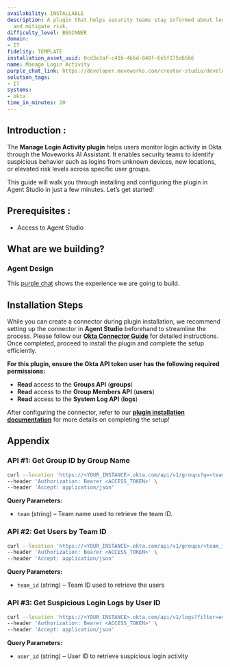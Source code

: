 ```yaml
---
availability: INSTALLABLE
description: A plugin that helps security teams stay informed about login activity
  and mitigate risk.
difficulty_level: BEGINNER
domain:
- IT
fidelity: TEMPLATE
installation_asset_uuid: 0cd3e3af-c41b-4b6d-840f-6e5f175d65b6
name: Manage Login Activity
purple_chat_link: https://developer.moveworks.com/creator-studio/developer-tools/purple-chat/?conversation=%7B%22startTimestamp%22%3A%2211%3A43+AM%22%2C%22messages%22%3A%5B%7B%22parts%22%3A%5B%7B%22richText%22%3A%22Show+me+suspicious+Okta+logins+for+the+IT+Support+group%22%7D%5D%2C%22role%22%3A%22user%22%7D%2C%7B%22parts%22%3A%5B%7B%22reasoningSteps%22%3A%5B%7B%22richText%22%3A%22User+wants+to+see+suspicious+login+activity+from+Okta+for+the+%27IT+Support%27+group.%22%2C%22status%22%3A%22success%22%7D%2C%7B%22richText%22%3A%22Found+group+%27IT+Support%27+in+Okta.%22%2C%22status%22%3A%22success%22%7D%2C%7B%22richText%22%3A%22Analyzed+events+for+suspicious+signals+and+found+2+potential+risks.%22%2C%22status%22%3A%22success%22%7D%5D%7D%2C%7B%22richText%22%3A%22%3Cp%3EI+found+2+suspicious+login+events+for+the+%3Cb%3EIT+Support%3C%2Fb%3E+group%3A%3C%2Fp%3E%3Cp%3E%3Cb%3E1.+User%3A%3C%2Fb%3E+carlos.rayon%40example.com%3C%2Fp%3E%3Cul%3E%3Cli%3E%3Cb%3ETime%3A%3C%2Fb%3E+2024-05-21+08%3A30+AM+UTC%3C%2Fli%3E%3Cli%3E%3Cb%3ELocation%3A%3C%2Fb%3E+Madrid%2C+Spain+%28New+Location%29%3C%2Fli%3E%3Cli%3E%3Cb%3EDevice%3A%3C%2Fb%3E+Chrome+on+Windows%3C%2Fli%3E%3Cli%3E%3Cb%3ERisk%3A%3C%2Fb%3E+Medium%3C%2Fli%3E%3C%2Ful%3E%3Cp%3E%3Cb%3E2.+User%3A%3C%2Fb%3E+emily.wong%40example.com%3C%2Fp%3E%3Cul%3E%3Cli%3E%3Cb%3ETime%3A%3C%2Fb%3E+2024-05-20+10%3A15+PM+UTC%3C%2Fli%3E%3Cli%3E%3Cb%3ELocation%3A%3C%2Fb%3E+San+Francisco%2C+CA%3C%2Fli%3E%3Cli%3E%3Cb%3EDevice%3A%3C%2Fb%3E+Okta+Verify+on+iPhone%3C%2Fli%3E%3Cli%3E%3Cb%3ERisk%3A%3C%2Fb%3E+High+%28Impossible+travel+detected+from+previous+login%29%3C%2Fli%3E%3C%2Ful%3E%22%7D%2C%7B%22citations%22%3A%5B%7B%22citationTitle%22%3A%22Carlos+Rayon%22%2C%22connectorName%22%3A%22okta%22%7D%2C%7B%22citationTitle%22%3A%22Emily+Wong%22%2C%22connectorName%22%3A%22okta%22%7D%5D%7D%5D%2C%22role%22%3A%22assistant%22%7D%5D%7D
solution_tags:
- IT
systems:
- okta
time_in_minutes: 20
---
```


## **Introduction :**

The **Manage Login Activity plugin** helps users monitor login activity in Okta through the Moveworks AI Assistant. It enables security teams to identify suspicious behavior such as logins from unknown devices, new locations, or elevated risk levels across specific user groups.

This guide will walk you through installing and configuring the plugin in Agent Studio in just a few minutes. Let’s get started!

## **Prerequisites :**

- Access to Agent Studio

## **What are we building?**

### **Agent Design**

This [purple chat](https://developer.moveworks.com/creator-studio/developer-tools/purple-chat/?conversation=%7B%22startTimestamp%22%3A%2211%3A43+AM%22%2C%22messages%22%3A%5B%7B%22parts%22%3A%5B%7B%22richText%22%3A%22Show+me+suspicious+Okta+logins+for+the+IT+Support+group%22%7D%5D%2C%22role%22%3A%22user%22%7D%2C%7B%22parts%22%3A%5B%7B%22reasoningSteps%22%3A%5B%7B%22richText%22%3A%22User+wants+to+see+suspicious+login+activity+from+Okta+for+the+%27IT+Support%27+group.%22%2C%22status%22%3A%22success%22%7D%2C%7B%22richText%22%3A%22Found+group+%27IT+Support%27+in+Okta.%22%2C%22status%22%3A%22success%22%7D%2C%7B%22richText%22%3A%22Analyzed+events+for+suspicious+signals+and+found+2+potential+risks.%22%2C%22status%22%3A%22success%22%7D%5D%7D%2C%7B%22richText%22%3A%22%3Cp%3EI+found+2+suspicious+login+events+for+the+%3Cb%3EIT+Support%3C%2Fb%3E+group%3A%3C%2Fp%3E%3Cp%3E%3Cb%3E1.+User%3A%3C%2Fb%3E+carlos.rayon%40example.com%3C%2Fp%3E%3Cul%3E%3Cli%3E%3Cb%3ETime%3A%3C%2Fb%3E+2024-05-21+08%3A30+AM+UTC%3C%2Fli%3E%3Cli%3E%3Cb%3ELocation%3A%3C%2Fb%3E+Madrid%2C+Spain+%28New+Location%29%3C%2Fli%3E%3Cli%3E%3Cb%3EDevice%3A%3C%2Fb%3E+Chrome+on+Windows%3C%2Fli%3E%3Cli%3E%3Cb%3ERisk%3A%3C%2Fb%3E+Medium%3C%2Fli%3E%3C%2Ful%3E%3Cp%3E%3Cb%3E2.+User%3A%3C%2Fb%3E+emily.wong%40example.com%3C%2Fp%3E%3Cul%3E%3Cli%3E%3Cb%3ETime%3A%3C%2Fb%3E+2024-05-20+10%3A15+PM+UTC%3C%2Fli%3E%3Cli%3E%3Cb%3ELocation%3A%3C%2Fb%3E+San+Francisco%2C+CA%3C%2Fli%3E%3Cli%3E%3Cb%3EDevice%3A%3C%2Fb%3E+Okta+Verify+on+iPhone%3C%2Fli%3E%3Cli%3E%3Cb%3ERisk%3A%3C%2Fb%3E+High+%28Impossible+travel+detected+from+previous+login%29%3C%2Fli%3E%3C%2Ful%3E%22%7D%2C%7B%22citations%22%3A%5B%7B%22citationTitle%22%3A%22Carlos+Rayon%22%2C%22connectorName%22%3A%22okta%22%7D%2C%7B%22citationTitle%22%3A%22Emily+Wong%22%2C%22connectorName%22%3A%22okta%22%7D%5D%7D%5D%2C%22role%22%3A%22assistant%22%7D%5D%7D) shows the experience we are going to build.

## **Installation Steps**

While you can create a connector during plugin installation, we recommend setting up the connector in **Agent Studio** beforehand to streamline the process. Please follow our **[Okta Connector Guide](https://developer.moveworks.com/marketplace/package/?id=okta&hist=home%2Cbrws#how-to-implement)** for detailed instructions. Once completed, proceed to install the plugin and complete the setup efficiently.

**For this plugin, ensure the Okta API token user has the following required permissions:**

- **Read** access to the **Groups API** (**groups**)
- **Read** access to the **Group Members API** (**users**)
- **Read** access to the **System Log API** (**logs**)

After configuring the connector, refer to our [**plugin installation documentation**](https://help.moveworks.com/docs/ai-agent-marketplace-installation) for more details on completing the setup!

## **Appendix**

### **API #1: Get Group ID by Group Name**

```bash
curl --location 'https://<YOUR_INSTANCE>.okta.com/api/v1/groups?q=<team>' \
--header 'Authorization: Bearer <ACCESS_TOKEN>' \
--header 'Accept: application/json'
```

**Query Parameters:**

- `team` (string) – Team name used to retrieve the team ID.

### **API #2: Get Users by Team ID**

```bash
curl --location 'https://<YOUR_INSTANCE>.okta.com/api/v1/groups/<team_id>/users' \
--header 'Authorization: Bearer <ACCESS_TOKEN>' \
--header 'Accept: application/json'
```

**Query Parameters:**

- `team_id` (string) – Team ID used to retrieve the users

### **API #3: Get Suspicious Login Logs by User ID**

```bash
curl --location 'https://<YOUR_INSTANCE>.okta.com/api/v1/logs?filter=eventType%20eq%20%22user.session.start%22%20and%20outcome.result%20eq%20%22SUCCESS%22%20and%20actor.id%20eq%20%22<user_id>%22%20and%20debugContext.debugData.risk%20co%20%22level%3DMEDIUM%22&sortOrder=DESCENDING&limit=1' \
--header 'Authorization: Bearer <ACCESS_TOKEN>' \
--header 'Accept: application/json'
```

**Query Parameters:**

- `user_id` (string) – User ID to retrieve suspicious login activity


